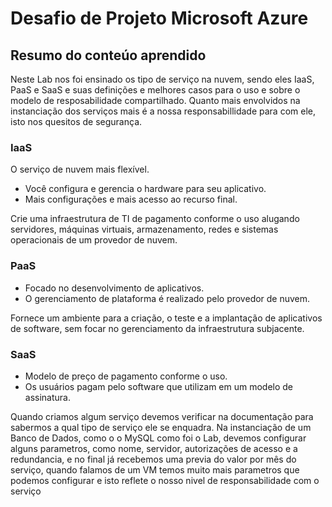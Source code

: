 # Desafio de Projeto Microsoft Azure

## Resumo do conteúo aprendido
Neste Lab nos foi ensinado os tipo de serviço na nuvem, sendo eles IaaS, PaaS e SaaS e  suas definições e melhores casos para o uso e sobre o modelo de resposabilidade compartilhado.
Quanto mais envolvidos na instanciação dos serviços mais é a nossa responsabillidade para com ele, isto nos quesitos de segurança.

### IaaS
O serviço de nuvem mais flexível.
- Você configura e gerencia o hardware para seu aplicativo. 
- Mais configurações e mais acesso ao recurso final.

Crie uma infraestrutura de TI de pagamento conforme o uso  alugando servidores, máquinas virtuais, armazenamento, redes e sistemas operacionais de um provedor de nuvem.

### PaaS 
- Focado no desenvolvimento de aplicativos. 
- O gerenciamento de plataforma é realizado  pelo provedor de nuvem.

 Fornece um ambiente para a criação, o teste e a implantação de aplicativos de software, sem focar no gerenciamento da infraestrutura subjacente. 
 
### SaaS 
- Modelo de preço de pagamento conforme o uso. 
- Os usuários pagam pelo software que utilizam em um modelo de assinatura. 

Quando criamos algum serviço devemos verificar na documentação para sabermos a qual tipo de serviço ele se enquadra.
Na instanciação de um Banco de Dados, como o o MySQL como foi o Lab, devemos configurar alguns parametros, como nome, 
servidor, autorizações de acesso e a redundancia, e no final já recebemos uma previa do valor por mês do serviço, quando
falamos de um VM temos muito mais parametros que podemos configurar e isto reflete o nosso nivel de responsabilidade com o serviço 